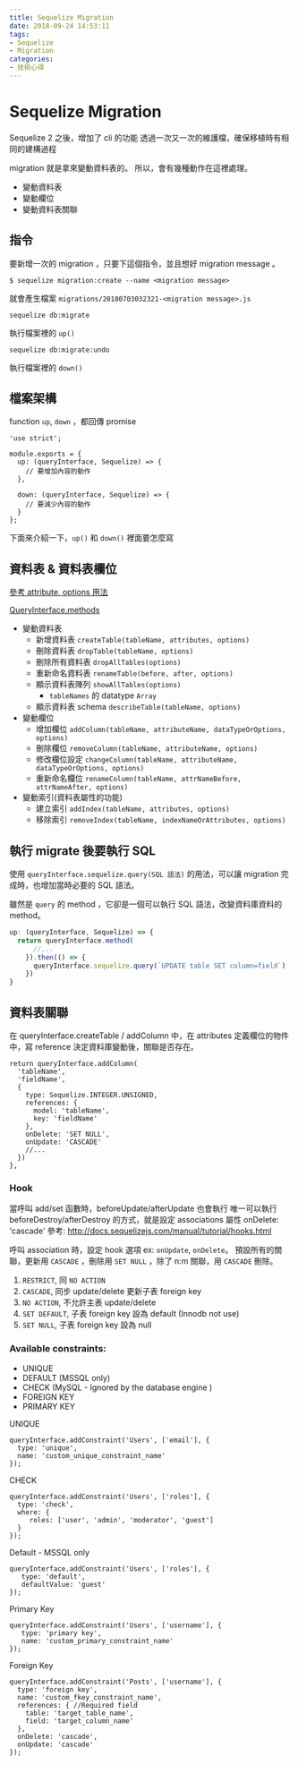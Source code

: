 ```yaml
---
title: Sequelize Migration
date: 2018-09-24 14:53:11
tags: 
- Sequelize
- Migration
categories: 
- 技術心得
---
```

# Sequelize Migration

Sequelize 2 之後，增加了 cli 的功能
透過一次又一次的維護檔，確保移植時有相同的建構過程

migration 就是拿來變動資料表的。
所以，會有幾種動作在這裡處理。

- 變動資料表
- 變動欄位
- 變動資料表關聯

## 指令

要新增一次的 migration ，只要下這個指令，並且想好 migration message 。

```shell
$ sequelize migration:create --name <migration message>
```

就會產生檔案 `migrations/20180703032321-<migration message>.js`

```shell
sequelize db:migrate
```

執行檔案裡的 `up()`

```shell
sequelize db:migrate:undo
```

執行檔案裡的 `down()`


## 檔案架構

function `up`, `down` ，都回傳 promise

```javascript=
'use strict';

module.exports = {
  up: (queryInterface, Sequelize) => {
    // 要增加內容的動作
  },

  down: (queryInterface, Sequelize) => {
    // 要減少內容的動作
  }
};
```

下面來介紹一下，`up()` 和 `down()` 裡面要怎麼寫

## 資料表 & 資料表欄位

[參考 attribute, options 用法](http://docs.sequelizejs.com/class/lib/model.js~Model.html#static-method-init)

[QueryInterface.methods](http://docs.sequelizejs.com/class/lib/query-interface.js~QueryInterface.html)

- 變動資料表
  - 新增資料表 `createTable(tableName, attributes, options)`
  - 刪除資料表 `dropTable(tableName, options)`
  - 刪除所有資料表 `dropAllTables(options)`
  - 重新命名資料表 `renameTable(before, after, options)`
  - 顯示資料表陣列 `showAllTables(options)`
    - `tableNames` 的 datatype `Array`
  - 顯示資料表 schema `describeTable(tableName, options)`
- 變動欄位
  - 增加欄位 `addColumn(tableName, attributeName, dataTypeOrOptions, options)`
  - 刪除欄位 `removeColumn(tableName, attributeName, options)`
  - 修改欄位設定 `changeColumn(tableName, attributeName, dataTypeOrOptions, options)`
  - 重新命名欄位 `renameColumn(tableName, attrNameBefore, attrNameAfter, options)`
- 變動索引(資料表屬性的功能)
  - 建立索引 `addIndex(tableName, attributes, options)`
  - 移除索引 `removeIndex(tableName, indexNameOrAttributes, options)`

## 執行 migrate 後要執行 SQL

使用 `queryInterface.sequelize.query(SQL 語法)` 的用法，可以讓 migration 完成時，也增加當時必要的 SQL 語法。

雖然是 `query` 的 method ，它卻是一個可以執行 SQL 語法，改變資料庫資料的 method。

```javascript
up: (queryInterface, Sequelize) => {
  return queryInterface.method(
      //...
    }).then(() => {
      queryInterface.sequelize.query(`UPDATE table SET column=field`)
    })
}
```

## 資料表關聯

在 queryInterface.createTable / addColumn 中，在 attributes 定義欄位的物件中，寫 reference 決定資料庫變動後，關聯是否存在。

```javascript=
return queryInterface.addColumn(
  'tableName',
  'fieldName',
  {
    type: Sequelize.INTEGER.UNSIGNED,
    references: {
      model: 'tableName',
      key: 'fieldName'
    },
    onDelete: 'SET NULL',
    onUpdate: 'CASCADE'
    //...
  })
},
```

### Hook

當呼叫 add/set 函數時，beforeUpdate/afterUpdate 也會執行
唯一可以執行 beforeDestroy/afterDestroy 的方式，就是設定 associations 屬性 onDelete: 'cascade'
參考: http://docs.sequelizejs.com/manual/tutorial/hooks.html


呼叫 association 時，設定 hook 選項 ex: `onUpdate`, `onDelete`。
預設所有的關聯，更新用 `CASCADE` ，刪除用 `SET NULL` ，除了 n:m 關聯，用 `CASCADE` 刪除。

1. `RESTRICT`, 同 `NO ACTION`
1. `CASCADE`, 同步 update/delete 更新子表 foreign key
1. `NO ACTION`, 不允許主表 update/delete
1. `SET DEFAULT`, 子表 foreign key 設為 default (Innodb not use)
1. `SET NULL`, 子表 foreign key 設為 null

### Available constraints:

- UNIQUE
- DEFAULT (MSSQL only)
- CHECK (MySQL - Ignored by the database engine )
- FOREIGN KEY
- PRIMARY KEY

UNIQUE

```javascript=
queryInterface.addConstraint('Users', ['email'], {
  type: 'unique',
  name: 'custom_unique_constraint_name'
});
```

CHECK

```javascript=
queryInterface.addConstraint('Users', ['roles'], {
  type: 'check',
  where: {
     roles: ['user', 'admin', 'moderator', 'guest']
  }
});
```
Default - MSSQL only

```javascript=
queryInterface.addConstraint('Users', ['roles'], {
   type: 'default',
   defaultValue: 'guest'
});
```
Primary Key

```javascript=
queryInterface.addConstraint('Users', ['username'], {
   type: 'primary key',
   name: 'custom_primary_constraint_name'
});
```
Foreign Key

```javascript=
queryInterface.addConstraint('Posts', ['username'], {
  type: 'foreign key',
  name: 'custom_fkey_constraint_name',
  references: { //Required field
    table: 'target_table_name',
    field: 'target_column_name'
  },
  onDelete: 'cascade',
  onUpdate: 'cascade'
});
```
